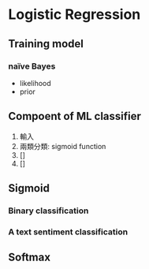 # Logistic Regression

## Training model
### naïve Bayes
* likelihood
* prior

## Compoent of ML classifier
1. 輸入
2. 兩類分類: sigmoid function
3. []
4. []

## Sigmoid
### Binary classification
### A text sentiment classification 

## Softmax
